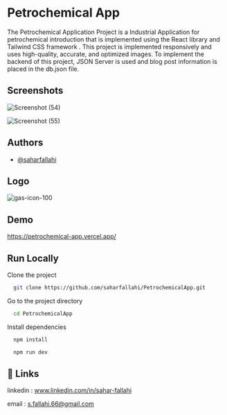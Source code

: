 # Petrochemical App

The Petrochemical Application Project is a Industrial Application for petrochemical introduction that is implemented using the React library and Tailwind CSS framework . This project is implemented responsively and uses high-quality, accurate, and optimized images. To implement the backend of this project, JSON Server is used and blog post information is placed in the db.json file.

## Screenshots

![Screenshot (54)](https://github.com/user-attachments/assets/aa9f00a3-335d-41ac-9e1c-8e9702cd97bc)

![Screenshot (55)](https://github.com/user-attachments/assets/3abb2aa3-7154-4584-9b0a-c6c14f8db73f)

## Authors

- [@saharfallahi](https://www.github.com/saharfallahi)

## Logo

![gas-icon-100](https://github.com/user-attachments/assets/736b67f7-b042-40b3-a0b6-0fa6a263862f)

## Demo

https://petrochemical-app.vercel.app/

## Run Locally

Clone the project

```bash
  git clone https://github.com/saharfallahi/PetrochemicalApp.git
```

Go to the project directory

```bash
  cd PetrochemicalApp
```

Install dependencies

```bash
  npm install
```

```bash
  npm run dev
```

## 🔗 Links

linkedin : www.linkedin.com/in/sahar-fallahi

email : s.fallahi.66@gmail.com
